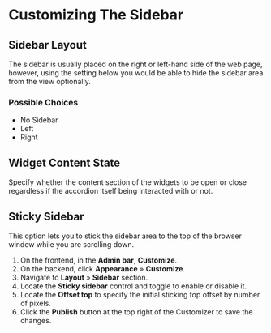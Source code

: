 # Customizing The Sidebar

## Sidebar Layout

The sidebar is usually placed on the right or left-hand side of the web page, however, using the setting below you would be able to hide the sidebar area from the view optionally.

### Possible Choices

* No Sidebar
* Left
* Right

## Widget Content State

Specify whether the content section of the widgets to be open or close regardless if the accordion itself being interacted with or not.

## Sticky Sidebar

This option lets you to stick the sidebar area to the top of the browser window while you are scrolling down.

1. On the frontend, in the **Admin bar**, **Customize**.
2. On the backend, click **Appearance** » **Customize**.
3. Navigate to **Layout** » **Sidebar** section.
4. Locate the **Sticky sidebar** control and toggle to enable or disable it.
5. Locate the **Offset top** to specify the initial sticking top offset by number of pixels.
6. Click the **Publish** button at the top right of the Customizer to save the changes.
